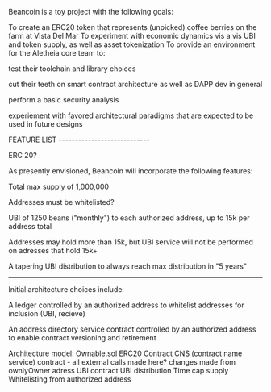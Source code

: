 Beancoin is a toy project with the following goals:

To create an ERC20 token that represents (unpicked) coffee berries on the farm at Vista Del Mar
To experiment with economic dynamics vis a vis UBI and token supply, as well as asset tokenization
To provide an environment for the Aletheia core team to:

  test their toolchain and library choices
  
  cut their teeth on smart contract architecture as well as DAPP dev in general
  
  perform a basic security analysis
  
  experiement with favored architectural paradigms that are expected to be used in future designs
  
  
FEATURE LIST ---------------------------- 

ERC 20?

As presently envisioned, Beancoin will incorporate the following features:

  Total max supply of 1,000,000
  
  Addresses must be whitelisted?

  UBI of 1250 beans ("monthly") to each authorized address, up to 15k per address total 

  Addresses may hold more than 15k, but UBI service  will not be performed on adresses that hold 15k+

  A tapering UBI distribution to always reach max distribution in "5 years"
  
-----------------------------  
Initial architecture choices include:

  A ledger controlled by an authorized address to whitelist addresses for inclusion (UBI, recieve)

  An address directory service contract controlled by an authorized address to enable contract versioning and retirement
  
Architecture model:
Ownable.sol
ERC20 Contract
CNS (contract name service) contract - all external calls made here? changes made from ownlyOwner adress
UBI contract
  UBI distribution
    Time
    cap
    supply
  Whitelisting
    from authorized address
    
  
  
  
  
  
  

